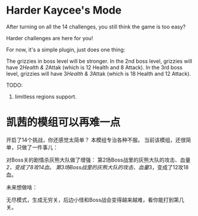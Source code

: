 # Harder Kaycee's Mode

After turning on all the 14 challenges, you still think the game is too easy?

Harder challenges are here for you!

For now, it's a simple plugin, just does one thing:

The grizzies in boss level will be stronger.
In the 2nd boss level, grizzies will have 2*Health & 2*Attak (which is 12 Health and 8 Attack).
In the 3rd boss level, grizzies will have 3*Health & 3*Attak (which is 18 Health and 12 Attack).

TODO:
1. limitless regions support.


# 凯茜的模组可以再难一点

开启了14个挑战，你还感觉太简单？
本模组专治各种不服。
当前该模组，还很简单，只做了一件事儿：

对Boss关的剧情杀灰熊大队做了增强：
第2场Boss战里的灰熊大队的攻击、血量*2，变成了8攻14血。
第3场Boss战里的灰熊大队的攻击、血量*3，变成了12攻18血。

未来想做啥：

无尽模式，生成无穷关，后边小怪和Boss战会变得越来越难，看你能打到第几关。

